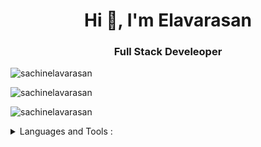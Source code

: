 <h1 align="center">Hi 👋, I'm Elavarasan</h1>
<h3 align="center">Full Stack Develeoper</h3>

<p align="left"> <img src="https://komarev.com/ghpvc/?username=sachinelavarasan&label=Profile%20views&color=0e75b6&style=flat" alt="sachinelavarasan" /> </p>


<p><img align="center" src="https://github-readme-stats.vercel.app/api?username=sachinelavarasan&show_icons=true&locale=en" alt="sachinelavarasan" /></p>

<p><img align="center" src="https://github-readme-streak-stats.herokuapp.com/?user=sachinelavarasan&" alt="sachinelavarasan" /></p>

<details>
<summary> Languages and Tools : </summary>
 
  
  
  [![My Skills](https://skillicons.dev/icons?i=js,ts,react,nodejs,c,html,css,firebase,git,github,heroku,java,linux,mongodb,mysql,php,redux,sqlite,angular,bootstrap,tailwind,express,nestjs,flutter,&perline=8)](https://github.com/sachinelavarasan)  
  
  
</details>
